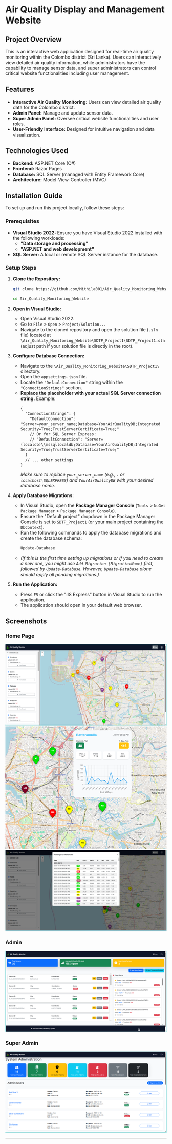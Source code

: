 # Air Quality Display and Management Website

## Project Overview

This is an interactive web application designed for real-time air quality monitoring within the Colombo district (Sri Lanka). Users can interactively view detailed air quality information, while administrators have the capability to manage sensor data, and super administrators can control critical website functionalities including user management.

## Features

- **Interactive Air Quality Monitoring:** Users can view detailed air quality data for the Colombo district.
- **Admin Panel:** Manage and update sensor data.
- **Super Admin Panel:** Oversee critical website functionalities and user roles.
- **User-Friendly Interface:** Designed for intuitive navigation and data visualization.

## Technologies Used

- **Backend:** ASP.NET Core (C#)
- **Frontend:** Razor Pages
- **Database:** SQL Server (managed with Entity Framework Core)
- **Architecture:** Model-View-Controller (MVC)

## Installation Guide

To set up and run this project locally, follow these steps:

### Prerequisites

- **Visual Studio 2022:** Ensure you have Visual Studio 2022 installed with the following workloads:
  - **"Data storage and processing"**
  - **"ASP.NET and web development"**
- **SQL Server:** A local or remote SQL Server instance for the database.

### Setup Steps

1.  **Clone the Repository:**

    ```bash
    git clone https://github.com/Mithila001/Air_Quality_Monitoring_Website.git
    ```

    ```bash
    cd Air_Quality_Monitoring_Website
    ```

2.  **Open in Visual Studio:**

    - Open Visual Studio 2022.
    - Go to `File` > `Open` > `Project/Solution...`
    - Navigate to the cloned repository and open the solution file (`.sln` file) located at `\Air_Quality_Monitoring_Website\SDTP_Project1\SDTP_Project1.sln` (adjust path if your solution file is directly in the root).

3.  **Configure Database Connection:**

    - Navigate to the `\Air_Quality_Monitoring_Website\SDTP_Project1\` directory.
    - Open the `appsettings.json` file.
    - Locate the `"DefaultConnection"` string within the `"ConnectionStrings"` section.
    - **Replace the placeholder with your actual SQL Server connection string.**
      Example:
      ```
      {
        "ConnectionStrings": {
          "DefaultConnection": "Server=your_server_name;Database=YourAirQualityDB;Integrated Security=True;TrustServerCertificate=True;"
          // Or for SQL Server Express:
          // "DefaultConnection": "Server=(localdb)\\mssqllocaldb;Database=YourAirQualityDB;Integrated Security=True;TrustServerCertificate=True;"
        }
        // ... other settings
      }
      ```
      _Make sure to replace `your_server_name` (e.g., `.` or `localhost\SQLEXPRESS`) and `YourAirQualityDB` with your desired database name._

4.  **Apply Database Migrations:**

    - In Visual Studio, open the **Package Manager Console** (`Tools` > `NuGet Package Manager` > `Package Manager Console`).
    - Ensure the "Default project" dropdown in the Package Manager Console is set to `SDTP_Project1` (or your main project containing the `DbContext`).
    - Run the following commands to apply the database migrations and create the database schema:
      ```powershell
      Update-Database
      ```
    - _(If this is the first time setting up migrations or if you need to create a new one, you might use `Add-Migration [MigrationName]` first, followed by `Update-Database`. However, `Update-Database` alone should apply all pending migrations.)_

5.  **Run the Application:**
    - Press `F5` or click the "IIS Express" button in Visual Studio to run the application.
    - The application should open in your default web browser.

## Screenshots

### Home Page

![Home Page 1 Screenshot](screenshots/homePage.png)
![Home Page 2 Screenshot](screenshots/Home_AQI_Info.png)
![Home Page 3 Screenshot](screenshots/Home_AQI_Table.png)

### Admin

![Admin Screenshot](screenshots/userAdmin.png)

### Super Admin

![Super Admin Screenshot](screenshots/System%20Admin.png)

---
